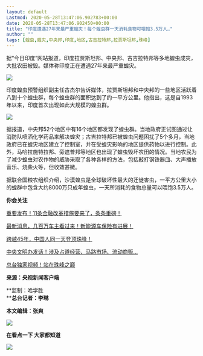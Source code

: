 ```yaml
---
layout: default
Lastmod: 2020-05-28T13:47:06.902783+00:00
date: 2020-05-28T13:47:06.902450+00:00
title: "印度遭遇27年来最严重蝗灾！每个蝗虫群一天消耗食物可喂饱3.5万人…"
author: ""
tags: [蝗虫,蝗灾,中央邦,印度,地区,古吉拉特邦,拉贾斯坦邦,珠峰]
---
```


据“今日印度”网站报道，印度拉贾斯坦邦、中央邦、古吉拉特邦等多地蝗虫成灾，大批农田被毁。媒体称印度正在遭遇27年来最严重蝗灾。

![](https://images.weserv.nl/?url=https%3A//mmbiz.qpic.cn/mmbiz_jpg/bPJzOqwPBpZ7EEKkkaSzIGKTqIJlJetrwLS47xrFPafAibfwaU431y8zzXBey7pGbUwpVXcib9qHnmtb3dXkoo1g/640%3Fwx_fmt%3Djpeg)

印度蝗虫预警组织副主任古杰尔告诉媒体，拉贾斯坦邦和中央邦的一些地区活跃着八到十个蝗虫群，每个蝗虫群的面积达到了约一平方公里。他指出，这是自1993年以来，印度首次出现如此大规模的蝗虫群。

![](https://images.weserv.nl/?url=https%3A//mmbiz.qpic.cn/mmbiz_jpg/bPJzOqwPBpZ7EEKkkaSzIGKTqIJlJetrr8rkbTkhQvxhzfqNgUb8ggFjP7CL5wMialhvXtBfsUtKuZnAcHmiajBw/640%3Fwx_fmt%3Djpeg)

据报道，中央邦52个地区中有16个地区都发现了蝗虫群。当地政府正试图通过让消防队喷洒化学药品来解决蝗灾；古吉拉特邦已被蝗虫问题困扰了5个多月，当地政府已在蝗灾地区建立了控制室，并在受蝗灾影响的地区提供药物以进行控制。此外，马哈拉施特拉邦、旁遮普邦等地区也出现了蝗虫毁坏农田的情况。当地农民为了减少蝗虫对农作物的威胁采取了各种各样的方法，包括敲打钢铁器皿、大声播放音乐、烧柴火等，但收效甚微。

据联合国粮农组织介绍，沙漠蝗虫是全球破坏性最大的迁徙害虫，一平方公里大小的蝗群中包含大约8000万只成年蝗虫，一天所消耗的食物总量可以喂饱3.5万人。

**你会关注**

  

[重要发布！11条金融改革措施要来了，条条重磅！](http://mp.weixin.qq.com/s?__biz=MjM5NzQ5MTkyMA==&mid=2657025587&idx=1&sn=73c48715c084ff41b10458fc2b2b0c93&chksm=bd737b8c8a04f29a3276a58491144007727a5fe2450971c3dd77a65cd2c2b914cb16cf2ea663&scene=21#wechat_redirect)  

  

[最新消息，几百万车主看过来！新能源车保险有进展！](http://mp.weixin.qq.com/s?__biz=MjM5NzQ5MTkyMA==&mid=2657025579&idx=1&sn=d6c80eec6c38617d193c91c5b4d7ab53&chksm=bd737b948a04f2821cc1447cb739a8fc3dcc943e17edf1966d225ee4f9ed7f3315e1161c203e&scene=21#wechat_redirect)  

  

[跨越45年，中国人同一天登顶珠峰！](http://mp.weixin.qq.com/s?__biz=MjM5NzQ5MTkyMA==&mid=2657025579&idx=2&sn=6b953612ec2abfcaf51b5a3ce74a3ac8&chksm=bd737b948a04f282fef5c2af642b45400fa167e327dc5eb0fbb48f8386e39b559bbfd4404425&scene=21#wechat_redirect)  

  

[中央文明办发话！涉及占道经营、马路市场、流动商贩…](http://mp.weixin.qq.com/s?__biz=MjM5NzQ5MTkyMA==&mid=2657025557&idx=1&sn=b14ce4083d5ba9981d4ef76f196b8804&chksm=bd737baa8a04f2bcd4b018e969db10f43e370a589fed95a00376d874b06a86a16bbab906807d&scene=21#wechat_redirect)  

  

[总台独家视频！站在珠峰之巅](http://mp.weixin.qq.com/s?__biz=MjM5NzQ5MTkyMA==&mid=2657025557&idx=2&sn=2011d46c7143f9b9f74fdf34535bef33&chksm=bd737baa8a04f2bc033b8b2c85f4ebc981394ad05630a53c2e96b7b837e8bb4b69bf64baaed0&scene=21#wechat_redirect)  

  

**来源：央视新闻客户端**

**监制：哈学胜  
****总台记者：李琳**

**本文编辑：张爽**

******************![](https://images.weserv.nl/?url=https%3A//mmbiz.qpic.cn/mmbiz_jpg/bPJzOqwPBpYTkBcdfhooyTCPHma7cySG3sIkKSw8dx7afmE7AYwUa1LdDicy1onV8BfdEMoHYEZJgIOIwibEInDg/640%3Fwx_fmt%3Djpeg)******************

**在看点一下 大家都知道**

![](https://images.weserv.nl/?url=https%3A//mmbiz.qpic.cn/mmbiz_png/bPJzOqwPBpYbCXKZK7JHCPYjhyuzmygibzpD0EkBOandJh6j1L76psoOCtaJE2Py79w3UN4nScVzzUXJuVK6TCA/640%3Fwx_fmt%3Dpng)


